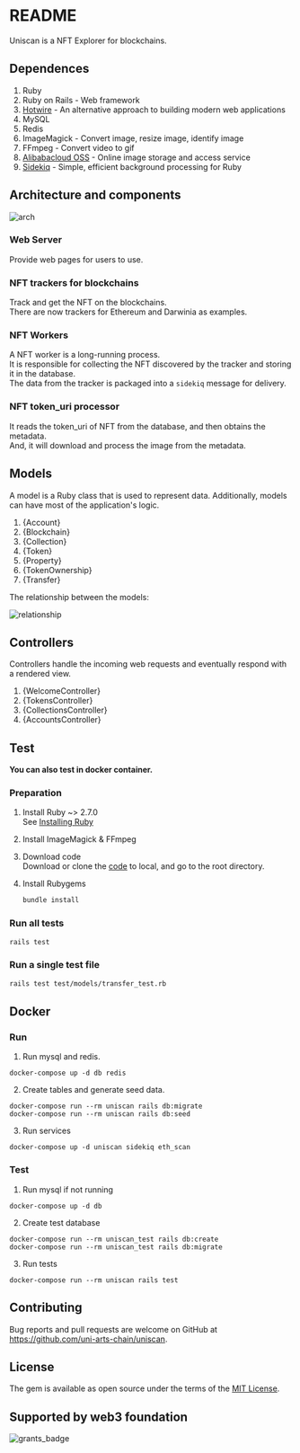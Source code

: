 # README

Uniscan is a NFT Explorer for blockchains.

## Dependences

1. Ruby
2. Ruby on Rails - Web framework
3. [Hotwire](https://hotwired.dev/) - An alternative approach to building modern web applications 
4. MySQL
5. Redis
5. ImageMagick - Convert image, resize image, identify image
6. FFmpeg - Convert video to gif
7. [Alibabacloud OSS](https://www.alibabacloud.com/product/oss) - Online image storage and access service
8. [Sidekiq](https://sidekiq.org/) - Simple, efficient background processing for Ruby

## Architecture and components

![arch](https://snz04pap002files.storage.live.com/y4mIiJvN7g7-MQnj_eP4EjEgmSi2Q8yiR7ZZ2ERg3iGfs98xbdFq9pw__ozpWSHpaAy0XGW6ub3yOvFn6eqncPntrIwya-TzklUOrmtnkRI6DfhoDcNkZpG1XT-f8VF5S6Ag8krwn-4RwmN1YGJhmQhPhIiJvOwLXBFwh9uubcZgwqPG887WRJ9dcXjpsUg8C7k?width=591&height=611&cropmode=none)

### Web Server  
Provide web pages for users to use.

### NFT trackers for blockchains  
Track and get the NFT on the blockchains.   
There are now trackers for Ethereum and Darwinia as examples.

### NFT Workers  
A NFT worker is a long-running process.  
It is responsible for collecting the NFT discovered by the tracker and storing it in the database.  
The data from the tracker is packaged into a `sidekiq` message for delivery.  

### NFT token_uri processor        
It reads the token_uri of NFT from the database, and then obtains the metadata.   
And, it will download and process the image from the metadata.

## Models
A model is a Ruby class that is used to represent data. 
Additionally, models can have most of the application's logic.

1. {Account}
2. {Blockchain}
3. {Collection}
4. {Token}
5. {Property}
6. {TokenOwnership}
7. {Transfer}

The relationship between the models:

![relationship](https://snz04pap002files.storage.live.com/y4m5pmLclQaV3Wn6M_am93oL4rDxrXdJduxHz7vav-6iPgaIwIOv679KqaDfPnR8SKG8l-Tn4oV7YNtpmsbJ678Di__1Z5zp45-zBMG1dkinTBCCd_IlrTC40VoYv8G4w5G3_s0fexofUtdMEi72tEzXiTpaiR_PFmKbwnKnuKhawvZ-SfW1EMbHUDFglzyeGqq?width=838&height=359&cropmode=none)

## Controllers
Controllers handle the incoming web requests and eventually respond with a rendered view.

1. {WelcomeController}
2. {TokensController}
3. {CollectionsController}
4. {AccountsController}

## Test

**You can also test in docker container.** 

### Preparation

1. Install Ruby ~> 2.7.0  
   See [Installing Ruby](https://www.ruby-lang.org/en/documentation/installation/)
  
2. Install ImageMagick & FFmpeg  

3. Download code  
   Download or clone the [code](https://github.com/uni-arts-chain/uniscan) to local, and go to the root directory.

4. Install Rubygems

    ```bash
    bundle install
    ```

### Run all tests

```bash
rails test
```

### Run a single test file

```bash
rails test test/models/transfer_test.rb
```

## Docker

### Run

1. Run mysql and redis.

```
docker-compose up -d db redis
```

2. Create tables and generate seed data.

```
docker-compose run --rm uniscan rails db:migrate
docker-compose run --rm uniscan rails db:seed
```

3. Run services

```
docker-compose up -d uniscan sidekiq eth_scan
```

### Test

1. Run mysql if not running
```
docker-compose up -d db
```

2. Create test database
```
docker-compose run --rm uniscan_test rails db:create
docker-compose run --rm uniscan_test rails db:migrate
```

3. Run tests 
```
docker-compose run --rm uniscan rails test
```

## Contributing

Bug reports and pull requests are welcome on GitHub at https://github.com/uni-arts-chain/uniscan.

## License

The gem is available as open source under the terms of the [MIT License](https://opensource.org/licenses/MIT).

## Supported by web3 foundation
![grants_badge](https://snz04pap002files.storage.live.com/y4mLxrj1EO2ik2j5eYT_w1u7aPsDivmGcngm27pLcvzNwApRMTawf8dvwMnl-Gtd5Y0GMVu8ddYUI_nZwBIXUzGLjZ3sU_9zSlvGXhpsXBGfDv__nuS-wOx2rbdpdMp52Umsd94t7vCQPP5PXjrBWjgoc83RIxLyyl7S3q_ZSOrrHz9bQ9RiSMQizMB07gUsol_?width=660&height=264&cropmode=none)

